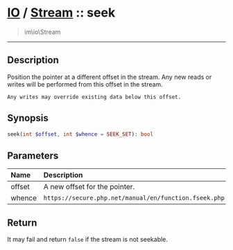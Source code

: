 # [IO](IO.md) / [Stream](IO-Stream.md) :: seek
 > im\io\Stream
____

## Description
Position the pointer at a different offset in the stream.
Any new reads or writes will be performed from this offset in the stream.

    Any writes may override existing data below this offset.  

## Synopsis
```php
seek(int $offset, int $whence = SEEK_SET): bool
```

## Parameters
| Name | Description |
| :--- | :---------- |
| offset | A new offset for the pointer. |
| whence | `https://secure.php.net/manual/en/function.fseek.php` |

## Return
It may fail and return `false` if the stream is not seekable.
